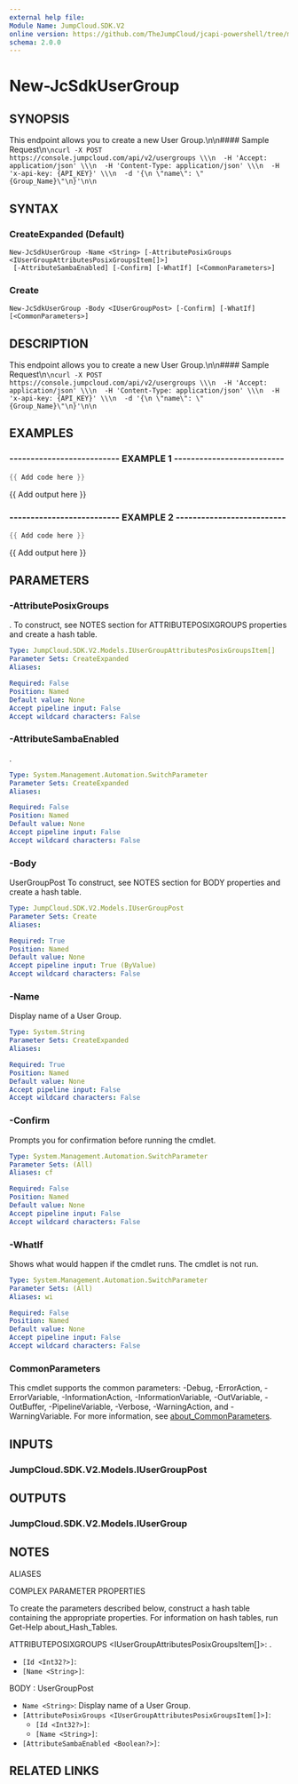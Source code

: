 ```yaml
---
external help file:
Module Name: JumpCloud.SDK.V2
online version: https://github.com/TheJumpCloud/jcapi-powershell/tree/master/SDKs/PowerShell/jumpcloud.sdk.v2/new-jcsdkusergroup
schema: 2.0.0
---
```


# New-JcSdkUserGroup

## SYNOPSIS
This endpoint allows you to create a new User Group.\n\n#### Sample Request\n```\ncurl -X POST https://console.jumpcloud.com/api/v2/usergroups \\\n  -H 'Accept: application/json' \\\n  -H 'Content-Type: application/json' \\\n  -H 'x-api-key: {API_KEY}' \\\n  -d '{\n \"name\": \"{Group_Name}\"\n}'\n\n```

## SYNTAX

### CreateExpanded (Default)
```
New-JcSdkUserGroup -Name <String> [-AttributePosixGroups <IUserGroupAttributesPosixGroupsItem[]>]
 [-AttributeSambaEnabled] [-Confirm] [-WhatIf] [<CommonParameters>]
```

### Create
```
New-JcSdkUserGroup -Body <IUserGroupPost> [-Confirm] [-WhatIf] [<CommonParameters>]
```

## DESCRIPTION
This endpoint allows you to create a new User Group.\n\n#### Sample Request\n```\ncurl -X POST https://console.jumpcloud.com/api/v2/usergroups \\\n  -H 'Accept: application/json' \\\n  -H 'Content-Type: application/json' \\\n  -H 'x-api-key: {API_KEY}' \\\n  -d '{\n \"name\": \"{Group_Name}\"\n}'\n\n```

## EXAMPLES

### -------------------------- EXAMPLE 1 --------------------------
```powershell
{{ Add code here }}
```

{{ Add output here }}

### -------------------------- EXAMPLE 2 --------------------------
```powershell
{{ Add code here }}
```

{{ Add output here }}

## PARAMETERS

### -AttributePosixGroups
.
To construct, see NOTES section for ATTRIBUTEPOSIXGROUPS properties and create a hash table.

```yaml
Type: JumpCloud.SDK.V2.Models.IUserGroupAttributesPosixGroupsItem[]
Parameter Sets: CreateExpanded
Aliases:

Required: False
Position: Named
Default value: None
Accept pipeline input: False
Accept wildcard characters: False
```

### -AttributeSambaEnabled
.

```yaml
Type: System.Management.Automation.SwitchParameter
Parameter Sets: CreateExpanded
Aliases:

Required: False
Position: Named
Default value: None
Accept pipeline input: False
Accept wildcard characters: False
```

### -Body
UserGroupPost
To construct, see NOTES section for BODY properties and create a hash table.

```yaml
Type: JumpCloud.SDK.V2.Models.IUserGroupPost
Parameter Sets: Create
Aliases:

Required: True
Position: Named
Default value: None
Accept pipeline input: True (ByValue)
Accept wildcard characters: False
```

### -Name
Display name of a User Group.

```yaml
Type: System.String
Parameter Sets: CreateExpanded
Aliases:

Required: True
Position: Named
Default value: None
Accept pipeline input: False
Accept wildcard characters: False
```

### -Confirm
Prompts you for confirmation before running the cmdlet.

```yaml
Type: System.Management.Automation.SwitchParameter
Parameter Sets: (All)
Aliases: cf

Required: False
Position: Named
Default value: None
Accept pipeline input: False
Accept wildcard characters: False
```

### -WhatIf
Shows what would happen if the cmdlet runs.
The cmdlet is not run.

```yaml
Type: System.Management.Automation.SwitchParameter
Parameter Sets: (All)
Aliases: wi

Required: False
Position: Named
Default value: None
Accept pipeline input: False
Accept wildcard characters: False
```

### CommonParameters
This cmdlet supports the common parameters: -Debug, -ErrorAction, -ErrorVariable, -InformationAction, -InformationVariable, -OutVariable, -OutBuffer, -PipelineVariable, -Verbose, -WarningAction, and -WarningVariable. For more information, see [about_CommonParameters](http://go.microsoft.com/fwlink/?LinkID=113216).

## INPUTS

### JumpCloud.SDK.V2.Models.IUserGroupPost

## OUTPUTS

### JumpCloud.SDK.V2.Models.IUserGroup

## NOTES

ALIASES

COMPLEX PARAMETER PROPERTIES

To create the parameters described below, construct a hash table containing the appropriate properties. For information on hash tables, run Get-Help about_Hash_Tables.


ATTRIBUTEPOSIXGROUPS <IUserGroupAttributesPosixGroupsItem[]>: .
  - `[Id <Int32?>]`: 
  - `[Name <String>]`: 

BODY <IUserGroupPost>: UserGroupPost
  - `Name <String>`: Display name of a User Group.
  - `[AttributePosixGroups <IUserGroupAttributesPosixGroupsItem[]>]`: 
    - `[Id <Int32?>]`: 
    - `[Name <String>]`: 
  - `[AttributeSambaEnabled <Boolean?>]`: 

## RELATED LINKS

